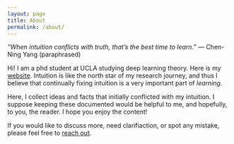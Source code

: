 ```yaml
---
layout: page
title: About
permalink: /about/
---
```


_“When intuition conflicts with truth, that’s the best time to learn.”_
— Chen-Ning Yang (paraphrased)

Hi! I am a phd student at UCLA studying deep learning theory. Here is my [website](https://sites.google.com/view/shuang-liang/). 
Intuition is like the north star of my research journey, and thus I believe that continually fixing intuition is a very important part of _learning_. 

Here, I collect ideas and facts that initially conflicted with my intuition. 
I suppose keeping these documented would be helpful to me, and hopefully, to you, the reader. 
I hope you enjoy the content!  

If you would like to discuss more, need clarifiaction, or spot any mistake, 
please feel free to [reach out](mailto:sllovesmath@gmail.com). 

